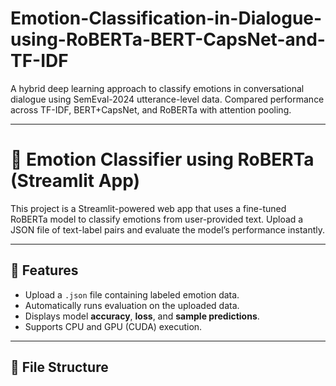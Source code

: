 # Emotion-Classification-in-Dialogue-using-RoBERTa-BERT-CapsNet-and-TF-IDF


A hybrid deep learning approach to classify emotions in conversational dialogue using SemEval-2024 utterance-level data. Compared performance across TF-IDF, BERT+CapsNet, and RoBERTa with attention pooling.

---

# 🧠 Emotion Classifier using RoBERTa (Streamlit App)

This project is a Streamlit-powered web app that uses a fine-tuned RoBERTa model to classify emotions from user-provided text. Upload a JSON file of text-label pairs and evaluate the model’s performance instantly.

---

## 🚀 Features

- Upload a `.json` file containing labeled emotion data.
- Automatically runs evaluation on the uploaded data.
- Displays model **accuracy**, **loss**, and **sample predictions**.
- Supports CPU and GPU (CUDA) execution.

---

## 📁 File Structure

